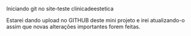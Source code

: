 Iniciando git no site-teste clinicadeestetica

Estarei dando upload no GITHUB deste mini projeto e irei atualizando-o assim que novas alterações importantes forem feitas.
